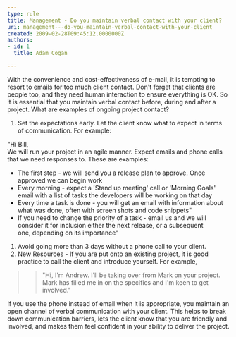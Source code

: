 ```yaml
---
type: rule
title: Management - Do you maintain verbal contact with your client?
uri: management---do-you-maintain-verbal-contact-with-your-client
created: 2009-02-28T09:45:12.0000000Z
authors:
- id: 1
  title: Adam Cogan

---
```




<span class='intro'> With the convenience and cost-effectiveness of e-mail, it is tempting to resort to emails for too much client contact. Don't forget that clients are people too, and they need human interaction to ensure everything is OK. So it is essential that you maintain verbal contact before, during and after a project. What are examples of ongoing project contact?  </span>

<ol><li>Set the expectations early. Let the client know what to expect in terms of communication. For example&#58;&#160;&#160;&#160;&#160; </li></ol>
<p class="ssw-rteStyle-GreyBox">&quot;Hi Bill,<br>We will run your project in an agile manner. Expect emails and phone calls that we need responses to.&#160;These are examples&#58;</p>
<ul class="ssw-rteStyle-GreyBox"><li>The first step - we will send you a release plan to approve. Once approved we can begin work</li>
<li>Every morning - expect a 'Stand up meeting' call or 'Morning Goals' email with a list of tasks the developers will be working on that day</li>
<li>Every time a task is done&#160;- you will get an email with information about what was done, often with screen shots and code snippets&quot; </li>
<li><span>If you need to change the priority of a task - email us and we will consider it for inclusion either the next release, or a subsequent one,&#160;depending on its importance&quot;</span></li></ul>
<ol><li>Avoid going more than 3 days without a phone call to your client. </li>
<li>New Resources - If you are put onto an existing project, it is good practice to call the client and introduce yourself. For example, </li></ol>
<blockquote dir="ltr" style="margin-right&#58;10px;"><blockquote dir="ltr" style="margin-right&#58;10px;"><p>&quot;Hi, I'm Andrew. I'll be taking over from Mark on your project. Mark has filled me in on the specifics and I'm keen to get involved.&quot;</p></blockquote></blockquote>
<p>If you use the phone instead of email when it is appropriate, you maintain an open channel of verbal communication with your client. This helps to break down communication barriers, lets the client know that you are friendly and involved, and makes them feel confident in your ability to deliver the project.</p>


